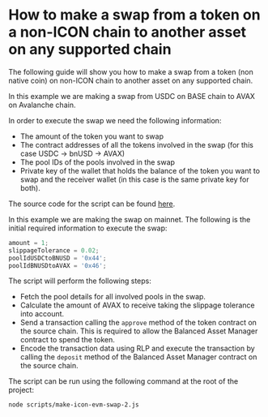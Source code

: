 # How to make a swap from a token on a non-ICON chain to another asset on any supported chain

The following guide will show you how to make a swap from a token (non native coin) on non-ICON chain to another asset on any supported chain.

In this example we are making a swap from USDC on BASE chain to AVAX on Avalanche chain.

In order to execute the swap we need the following information:
- The amount of the token you want to swap
- The contract addresses of all the tokens involved in the swap (for this case USDC -> bnUSD -> AVAX)
- The pool IDs of the pools involved in the swap
- Private key of the wallet that holds the balance of the token you want to swap and the receiver wallet (in this case is the same private key for both).

The source code for the script can be found [here](../scripts/make-evm-evm-swap-2.js).

In this example we are making the swap on mainnet. The following is the initial required information to execute the swap:

```js
amount = 1;
slippageTolerance = 0.02;
poolIdUSDCtoBNUSD = '0x44';
poolIdBNUSDtoAVAX = '0x46';
```

The script will perform the following steps:

- Fetch the pool details for all involved pools in the swap.
- Calculate the amount of AVAX to receive taking the slippage tolerance into account.
- Send a transaction calling the `approve` method of the token contract on the source chain. This is required to allow the Balanced Asset Manager contract to spend the token.
- Encode the transaction data using RLP and execute the transaction by calling the `deposit` method of the Balanced Asset Manager contract on the source chain.

The script can be run using the following command at the root of the project:

```bash
node scripts/make-icon-evm-swap-2.js
```
